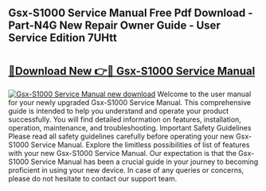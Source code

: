 ## Gsx-S1000 Service Manual Free Pdf Download - Part-N4G New Repair Owner Guide - User Service Edition 7UHtt

# <h2><a href="http://bc26729.oget.top/?id=Gsx-S1000+Service+Manual">🔗Download New 👉🔴 Gsx-S1000 Service Manual</a></h2>

[![Gsx-S1000 Service Manual new download](https://i.imgur.com/5g1atiW.png)](http://bc26729.oget.top/?id=Gsx-S1000+Service+Manual)
Welcome to the user manual for your newly upgraded Gsx-S1000 Service Manual. This comprehensive guide is intended to help you understand and operate your product successfully. You will find detailed information on features, installation, operation, maintenance, and troubleshooting. Important Safety Guidelines Please read all safety guidelines carefully before operating your new Gsx-S1000 Service Manual. Explore the limitless possibilities of list of features with your new Gsx-S1000 Service Manual. Our expectation is that the Gsx-S1000 Service Manual has been a crucial guide in your journey to becoming proficient in using your new device. In case of any queries or concerns, please do not hesitate to contact our support team.
